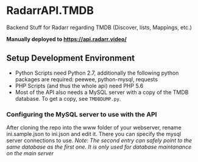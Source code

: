 # RadarrAPI.TMDB
Backend Stuff for Radarr regarding TMDB (Discover, lists, Mappings, etc.)

**Manually deployed to https://api.radarr.video/**

## Setup Development Environment

- Python Scripts need Python 2.7, additionally the following python packages are required: peewee, python-mysql, requests
- PHP Scripts (and thus the whole api) need PHP 5.6
- Most of the API also needs a MySQL server with a copy of the TMDB database. To get a copy, see `TMDBDUMP.py`.

### Configuring the MySQL server to use with the API

After cloning the repo into the www folder of your webserver, rename ini.sample.json to ini.json and edit it. There you can specify the mysql server connections to use.
*Note: The second entry can safely point to the same database as the first one. It is only used for database maintanance on the main server*
